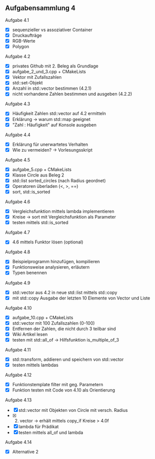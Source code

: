 ## Aufgabensammlung 4

Aufgabe 4.1
  - [x] sequenzieller vs assoziativer Container
  - [x] Druckaufträge
  - [x] RGB-Werte
  - [x] Polygon

Aufgabe 4.2
  - [x] privates Github mit 2. Beleg als Grundlage
  - [x] aufgabe_2_und_3.cpp + CMakeLists
  - [x] Vektor mit Zufallszahlen
  - [x] std::set-Objekt
  - [x] Anzahl in std::vector bestimmen (4.2.1)
  - [x] nicht vorhandene Zahlen bestimmen und ausgeben (4.2.2)

Aufgabe 4.3
  - [x] Häufigkeit Zahlen std::vector auf 4.2 ermitteln
  - [x] Erklärung -> warum std::map geeignet
  - [x] "Zahl : Häufigkeit" auf Konsole ausgeben

Aufgabe 4.4
  - [x] Erklärung für unerwartetes Verhalten
  - [x] Wie zu vermeiden? -> Vorlesungsskript

Aufgabe 4.5
  - [x] aufgabe_5.cpp + CMakeLists
  - [x] Klasse Circle aus Beleg 2
  - [x] std::list sorted_circles (nach Radius geordnet)
  - [x] Operatoren überladen (<, >, ==)
  - [x] sort, std::is_sorted

Aufgabe 4.6
  - [x] Vergleichsfunktion mittels lambda implementieren
  - [x] Kreise -> sort mit Vergleichsfunktion als Parameter
  - [x] testen mittels std::is_sorted

Aufgabe 4.7
  - [x] 4.6 mittels Funktor lösen (optional)

Aufgabe 4.8
  - [x] Beispielprogramm hinzufügen, kompilieren
  - [x] Funktionsweise analysieren, erläutern
  - [x] Typen benennen

Aufgabe 4.9
  - [x] std::vector aus 4.2 in neue std::list mittels std::copy
  - [x] mit std::copy Ausgabe der letzten 10 Elemente von Vector und Liste

Aufgabe 4.10
  - [x] aufgabe_10.cpp + CMakeLists
  - [x] std::vector mit 100 Zufallszahlen (0-100)
  - [x] Entfernen der Zahlen, die nicht durch 3 teilbar sind
  - [x] Wiki Artikel lesen
  - [x] testen mit std::all_of -> Hilfsfunktion is_multiple_of_3

Aufgabe 4.11
  - [x] std::transform, addieren und speichern von std::vector
  - [x] testen mittels lambdas

Aufgabe 4.12
  - [x] Funktionstemplate filter mit geg. Parametern
  - [x] Funktion testen mit Code von 4.10 als Orientierung

Aufgabe 4.13
  - [x] std::vector mit Objekten von Circle mit versch. Radius
  - [x] 2. vector -> erhält mittels copy_if Kreise > 4.0f
  - [x] lambda für Prädikat
  - [x] testen mittels all_of und lambda

Aufgabe 4.14
  - [x] Alternative 2


